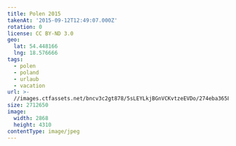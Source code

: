 ```yaml
---
title: Polen 2015
takenAt: '2015-09-12T12:49:07.000Z'
rotation: 0
license: CC BY-ND 3.0
geo:
  lat: 54.448166
  lng: 18.576666
tags:
  - polen
  - poland
  - urlaub
  - vacation
url: >-
  //images.ctfassets.net/bncv3c2gt878/5sLEYLkjBGnVCKvtzeEVDo/274eba3658789ad4e3768ea892d21857/polen-2015_25957667785_o
size: 2712650
image:
  width: 2868
  height: 4310
contentType: image/jpeg
---
```


